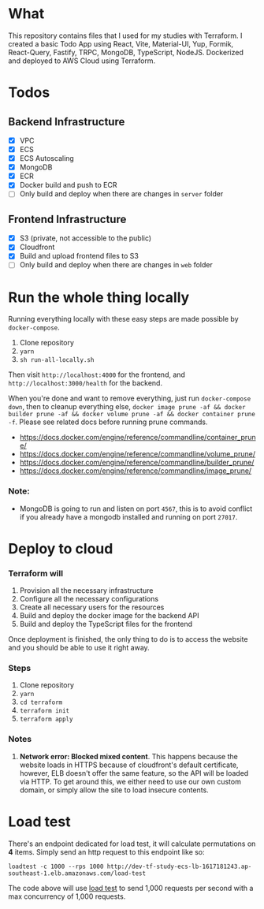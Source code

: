 # What

This repository contains files that I used for my studies with Terraform. I created a basic Todo App using React, Vite, Material-UI, Yup, Formik, React-Query, Fastify, TRPC, MongoDB, TypeScript, NodeJS. Dockerized and deployed to AWS Cloud using Terraform.

# Todos

## Backend Infrastructure

- [x] VPC
- [x] ECS
- [x] ECS Autoscaling
- [x] MongoDB
- [x] ECR
- [x] Docker build and push to ECR
- [ ] Only build and deploy when there are changes in `server` folder

## Frontend Infrastructure

- [x] S3 (private, not accessible to the public)
- [x] Cloudfront
- [x] Build and upload frontend files to S3
- [ ] Only build and deploy when there are changes in `web` folder

# Run the whole thing locally

Running everything locally with these easy steps are made possible by `docker-compose`.

1. Clone repository
2. `yarn`
3. `sh run-all-locally.sh`

Then visit `http://localhost:4000` for the frontend, and `http://localhost:3000/health` for the backend.

When you're done and want to remove everything, just run `docker-compose down`, then to cleanup everything else, `docker image prune -af && docker builder prune -af && docker volume prune -af && docker container prune -f`. Please see related docs before running prune commands.

- https://docs.docker.com/engine/reference/commandline/container_prune/
- https://docs.docker.com/engine/reference/commandline/volume_prune/
- https://docs.docker.com/engine/reference/commandline/builder_prune/
- https://docs.docker.com/engine/reference/commandline/image_prune/

### Note:

- MongoDB is going to run and listen on port `4567`, this is to avoid conflict if you already have a mongodb installed and running on port `27017`.

# Deploy to cloud

### Terraform will

1. Provision all the necessary infrastructure
2. Configure all the necessary configurations
3. Create all necessary users for the resources
4. Build and deploy the docker image for the backend API
5. Build and deploy the TypeScript files for the frontend

Once deployment is finished, the only thing to do is to access the website and you should be able to use it right away.

### Steps

1. Clone repository
2. `yarn`
3. `cd terraform`
4. `terraform init`
5. `terraform apply`

### Notes

1. **Network error: Blocked mixed content**. This happens because the website loads in HTTPS because of cloudfront's default certificate, however, ELB doesn't offer the same feature, so the API will be loaded via HTTP. To get around this, we either need to use our own custom domain, or simply allow the site to load insecure contents.

# Load test

There's an endpoint dedicated for load test, it will calculate permutations on **4** items. Simply send an http request to this endpoint like so:

```
loadtest -c 1000 --rps 1000 http://dev-tf-study-ecs-lb-1617181243.ap-southeast-1.elb.amazonaws.com/load-test
```

The code above will use [load test](https://www.npmjs.com/package/loadtest) to send 1,000 requests per second with a max concurrency of 1,000 requests.
